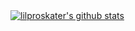 <a href="https://github.com/lilproskater/github-readme-stats">
  <img align="center" src="https://github-readme-stats.vercel.app/api?username=lilproskater&include_all_commits=true&line_height=20&show_icons=true&theme=synthwave" alt="lilproskater's github stats" />
</a>
